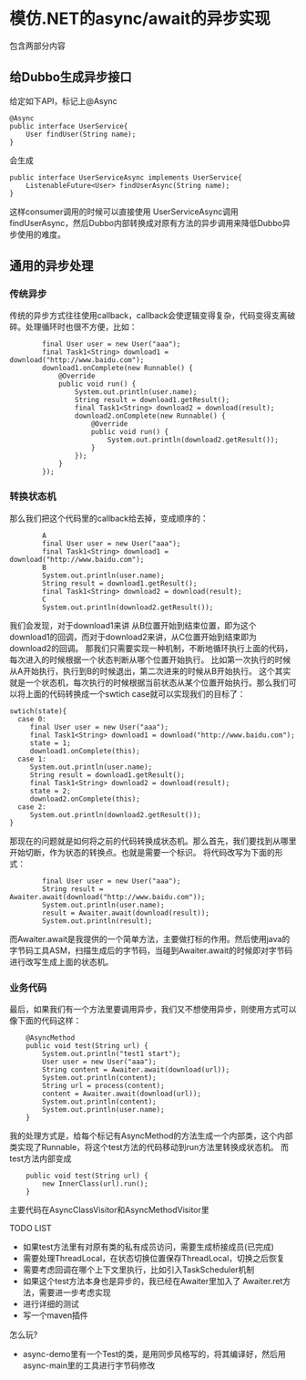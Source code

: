 # 模仿.NET的async/await的异步实现

包含两部分内容

## 给Dubbo生成异步接口

给定如下API，标记上@Async
```
@Async
public interface UserService{
    User findUser(String name);
}
```
会生成
```
public interface UserServiceAsync implements UserService{
    ListenableFuture<User> findUserAsync(String name);
}
```
这样consumer调用的时候可以直接使用 UserServiceAsync调用findUserAsync，然后Dubbo内部转换成对原有方法的异步调用来降低Dubbo异步使用的难度。

## 通用的异步处理

### 传统异步
传统的异步方式往往使用callback，callback会使逻辑变得复杂，代码变得支离破碎。处理循环时也很不方便，比如：
```
        final User user = new User("aaa");
        final Task1<String> download1 = download("http://www.baidu.com");
        download1.onComplete(new Runnable() {
            @Override
            public void run() {
                System.out.println(user.name);
                String result = download1.getResult();
                final Task1<String> download2 = download(result);
                download2.onComplete(new Runnable() {
                    @Override
                    public void run() {
                        System.out.println(download2.getResult());
                    }
                });
            }
        });
```

### 转换状态机
那么我们把这个代码里的callback给去掉，变成顺序的：
```
        A
        final User user = new User("aaa");
        final Task1<String> download1 = download("http://www.baidu.com");
        B
        System.out.println(user.name);
        String result = download1.getResult();
        final Task1<String> download2 = download(result);
        C
        System.out.println(download2.getResult());
```
我们会发现，对于download1来讲 从B位置开始到结束位置，即为这个download1的回调，而对于download2来讲，从C位置开始到结束即为download2的回调。
那我们只需要实现一种机制，不断地循环执行上面的代码，每次进入的时候根据一个状态判断从哪个位置开始执行。
比如第一次执行的时候从A开始执行，执行到B的时候退出，第二次进来的时候从B开始执行。
这个其实就是一个状态机，每次执行的时候根据当前状态从某个位置开始执行。那么我们可以将上面的代码转换成一个swtich case就可以实现我们的目标了：
```
swtich(state){
  case 0:
     final User user = new User("aaa");
     final Task1<String> download1 = download("http://www.baidu.com");
     state = 1;
     download1.onComplete(this);
  case 1:
     System.out.println(user.name);
     String result = download1.getResult();
     final Task1<String> download2 = download(result);
     state = 2;
     download2.onComplete(this);
  case 2:
     System.out.println(download2.getResult());
}
```
那现在的问题就是如何将之前的代码转换成状态机。那么首先，我们要找到从哪里开始切断，作为状态的转换点。也就是需要一个标识。
将代码改写为下面的形式：
```
        final User user = new User("aaa");
        String result = Awaiter.await(download("http://www.baidu.com"));
        System.out.println(user.name);
        result = Awaiter.await(download(result));
        System.out.println(result);
```
而Awaiter.await是我提供的一个简单方法，主要做打标的作用。然后使用java的字节码工具ASM，扫描生成后的字节码，当碰到Awaiter.await的时候即对字节码
进行改写生成上面的状态机。

### 业务代码
最后，如果我们有一个方法里要调用异步，我们又不想使用异步，则使用方式可以像下面的代码这样：
```
    @AsyncMethod
    public void test(String url) {
        System.out.println("test1 start");
        User user = new User("aaa");
        String content = Awaiter.await(download(url));
        System.out.println(content);
        String url = process(content);
        content = Awaiter.await(download(url));
        System.out.println(content);
        System.out.println(user.name);
    }
```
我的处理方式是，给每个标记有AsyncMethod的方法生成一个内部类，这个内部类实现了Runnable，将这个test方法的代码移动到run方法里转换成状态机。
而test方法内部变成
```
    public void test(String url) {
        new InnerClass(url).run();
    }
```
主要代码在AsyncClassVisitor和AsyncMethodVisitor里

TODO LIST
* 如果test方法里有对原有类的私有成员访问，需要生成桥接成员(已完成)
* 需要处理ThreadLocal，在状态切换位置保存ThreadLocal，切换之后恢复
* 需要考虑回调在哪个上下文里执行，比如引入TaskScheduler机制
* 如果这个test方法本身也是异步的，我已经在Awaiter里加入了 Awaiter.ret方法，需要进一步考虑实现
* 进行详细的测试
* 写一个maven插件

怎么玩?
* async-demo里有一个Test的类，是用同步风格写的，将其编译好，然后用async-main里的工具进行字节码修改